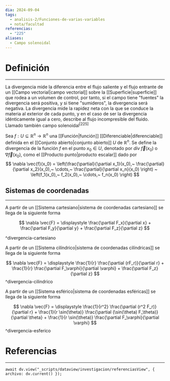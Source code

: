 ```yaml
---
dia: 2024-09-04
tags:
  - analisis-2/Funciones-de-varias-variables
  - nota/facultad
referencias:
  - "225"
aliases:
  - Campo solenoidal
---
```

# Definición
---
La divergencia mide la diferencia entre el flujo saliente y el flujo entrante de un [[Campo vectorial|campo vectorial]] sobre la [[Superficie|superficie]] que rodea a un volumen de control, por tanto, si el campo tiene "fuentes" la divergencia será positiva, y si tiene "sumideros", la divergencia será negativa. La divergencia mide la rapidez neta con la que se conduce la materia al exterior de cada punto, y en el caso de ser la divergencia idénticamente igual a cero, describe al flujo incompresible del fluido. Llamado también campo solenoidal<sup><a href="#ref-225" style="color: inherit; text-decoration: none;">[225]</a></sup> 

Sea $f : U \subseteq \mathbb{R}^n \to \mathbb{R}^n$ una [[Función|función]] [[Diferenciable|diferenciable]] definida en el [[Conjunto abierto|conjunto abierto]] $U$ de $\mathbb{R}^n$. Se define la divergencia de la función $f$ en el punto $x_0 \in U$, denotado por $div ~ \vec{f}(x_0)$ o $\nabla \vec{f}(x_0)$, como el [[Producto punto|producto escalar]] dado por $$ \nabla \vec{f}(x_0) = \left(\frac{\partial}{\partial x_1}(x_0),~ \frac{\partial}{\partial x_2}(x_0),~ \cdots,~ \frac{\partial}{\partial x_n}(x_0) \right) ~ \left(f_1(x_0),~ f_2(x_0),~ \cdots,~ f_n(x_0) \right) $$
## Sistemas de coordenadas
---
A partir de un [[Sistema cartesiano|sistema de coordenadas cartesiano]] se llega de la siguiente forma

$$ \nabla \vec{F} = \displaystyle \frac{\partial F_x}{\partial x} + \frac{\partial F_y}{\partial y} + \frac{\partial F_z}{\partial z} $$
 
^divergencia-cartesiano

A partir de un [[Sistema cilíndrico|sistema de coordenadas cilíndricas]] se llega de la siguiente forma 

$$ \nabla \vec{F} = \displaystyle \frac{1}{r} \frac{\partial (rF_r)}{\partial r} + \frac{1}{r} \frac{\partial F_\varphi}{\partial \varphi} + \frac{\partial F_z}{\partial z} $$ 
^divergencia-cilindrico

A partir de un [[Sistema esférico|sistema de coordenadas esféricas]] se llega de la siguiente forma

$$ \nabla \vec{F} = \displaystyle \frac{1}{r^2} \frac{\partial (r^2 F_r)}{\partial r} + \frac{1}{r \sin(\theta)} \frac{\partial (\sin(\theta) F_\theta)}{\partial \theta} + \frac{1}{r \sin(\theta)} \frac{\partial F_\varphi}{\partial \varphi} $$ 
^divergencia-esferico

# Referencias
---
```dataviewjs
await dv.view("_scripts/dataview/investigacion/referenciasView", { archivo: dv.current() });
```